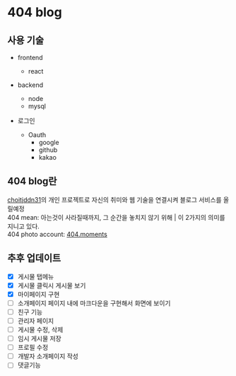 # 404 blog

## 사용 기술
- frontend
  - react
 
- backend
  - node
  - mysql
 
- 로그인
  - Oauth
    - google
    - github
    - kakao

## 404 blog란
<a href="https://www.instagram.com/choitjddn31/">choitjddn31</a>의 개인 프로젝트로 자신의 취미와 웹 기술을 연결시켜 블로그 서비스를 올릴예정 <br>
404 mean: 아는것이 사라질때까지, 그 순간을 놓치지 않기 위해 | 이 2가지의 의미를 지니고 있다. <br>
404 photo account: <a href="https://www.instagram.com/404.moments/">404.moments</a>

## 추후 업데이트
- [x] 게시물 탭메뉴
- [x] 게시물 클릭시 게시물 보기
- [x] 마이페이지 구현
- [ ] 소개페이지 페이지 내에 마크다운을 구현해서 화면에 보이기
- [ ] 친구 기능
- [ ] 관리자 페이지
- [ ] 게시물 수정, 삭제
- [ ] 임시 게시물 저장
- [ ] 프로필 수정
- [ ] 개발자 소개페이지 작성
- [ ] 댓글기능
